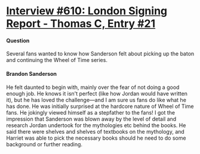 # [Interview #610: London Signing Report - Thomas C, Entry #21](https://www.theoryland.com/intvmain.php?i=610#21)

#### Question

Several fans wanted to know how Sanderson felt about picking up the baton and continuing the Wheel of Time series.

#### Brandon Sanderson

He felt daunted to begin with, mainly over the fear of not doing a good enough job. He knows it isn't perfect (like how Jordan would have written it), but he has loved the challenge—and I am sure us fans do like what he has done. He was initially surprised at the hardcore nature of Wheel of Time fans. He jokingly viewed himself as a stepfather to the fans! I got the impression that Sanderson was blown away by the level of detail and research Jordan undertook for the mythologies etc behind the books. He said there were shelves and shelves of textbooks on the mythology, and Harriet was able to pick the necessary books should he need to do some background or further reading.

